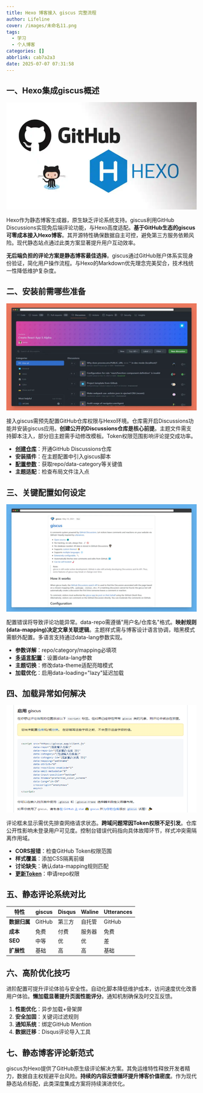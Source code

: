 ```yaml
---
title: Hexo 博客接入 giscus 完整流程
author: Lifeline
cover: /images/未命名11.png
tags:
  - 学习
  - 个人博客
categories: []
abbrlink: cab7a2a3
date: 2025-07-07 07:31:58
---
```

## 一、Hexo集成giscus概述

![u=2151481858,575135104&fm=253&fmt=auto&app=138&f=JPEG.png](/images/u=2151481858,575135104&fm=253&fmt=auto&app=138&f=JPEG.png)


Hexo作为静态博客生成器，原生缺乏评论系统支持。giscus利用GitHub Discussions实现免后端评论功能，与Hexo高度适配。**基于GitHub生态的giscus可零成本接入Hexo博客**。其开源特性确保数据自主可控，避免第三方服务依赖风险。现代静态站点通过此类方案显著提升用户互动效率。

**无后端负担的评论方案是静态博客最佳选择**。giscus通过GitHub账户体系实现身份验证，简化用户操作流程。与Hexo的Markdown优先理念完美契合，技术栈统一性降低维护复杂度。

## 二、安装前需哪些准备

![984539254-62a6e1b4d2cd4_fix732.png](/images/984539254-62a6e1b4d2cd4_fix732.png)


接入giscus需预先配置GitHub仓库权限与Hexo环境。仓库需开启Discussions功能并安装giscus应用。**创建公开的Discussions仓库是核心前提**。主题文件需支持脚本注入，部分旧主题需手动修改模板。Token权限范围影响评论提交成功率。

- **[创建仓库](https://docs.github.com/en/discussions/quickstart)**：开通GitHub Discussions仓库
- **安装插件**：在主题配置中引入giscus脚本
- **[配置参数](https://giscus.app/zh-CN)**：获取repo/data-category等关键值
- **主题适配**：检查布局文件注入点

## 三、关键配置如何设定

![1006588407-62a6e1c79e084_fix732.png](/images/1006588407-62a6e1c79e084_fix732.png)


配置错误将导致评论功能异常。data-repo需遵循"用户名/仓库名"格式。**映射规则(data-mapping)决定文章关联逻辑**。主题样式需与博客设计语言协调，暗黑模式需额外配置。多语言支持通过data-lang参数实现。

- **参数详解**：repo/category/mapping必填项
- **[多语言配置](https://giscus.app/zh-CN#language)**：设置data-lang参数
- **主题切换**：修改data-theme适配亮暗模式
- **加载优化**：启用data-loading="lazy"延迟加载

## 四、加载异常如何解决

![cb419a0b37d1490c922441f4b081250e.png](/images/cb419a0b37d1490c922441f4b081250e.png)


评论框未显示需优先排查网络请求状态。**跨域问题常因Token权限不足引发**。仓库公开性影响未登录用户可见度。控制台错误代码指向具体故障环节，样式冲突需隔离作用域。

- **CORS报错**：检查GitHub Token权限范围
- **样式覆盖**：添加CSS隔离前缀
- **讨论缺失**：确认data-mapping规则匹配
- **[更新Token](https://github.com/settings/tokens/new?scopes=public_repo)**：申请repo权限

## 五、静态评论系统对比

| 特性         | giscus | Disqus | Waline | Utterances |
| ------------ | ------ | ------ | ------ | ---------- |
| **数据归属** | GitHub | 第三方 | 自托管 | GitHub     |
| **成本**     | 免费   | 付费   | 服务器 | 免费       |
| **SEO**      | 中等   | 优     | 优     | 差         |
| **扩展性**   | 基础   | 高     | 高     | 基础       |

## 六、高阶优化技巧

进阶配置可提升评论体验与安全性。自动化脚本降低维护成本，访问速度优化改善用户体验。**懒加载显著提升页面性能评分**。通知机制确保及时交互反馈。

1. **性能优化**：异步加载+骨架屏
2. **安全加固**：关键词过滤规则
3. **通知系统**：绑定GitHub Mention
4. **数据迁移**：Disqus评论导入工具

## 七、静态博客评论新范式

giscus为Hexo提供了GitHub原生级评论解决方案。其免运维特性释放开发者精力，数据自主权规避平台风险。**持续的内容反馈循环提升博客价值密度**。作为现代静态站点标配，此类深度集成方案将持续演进优化。

